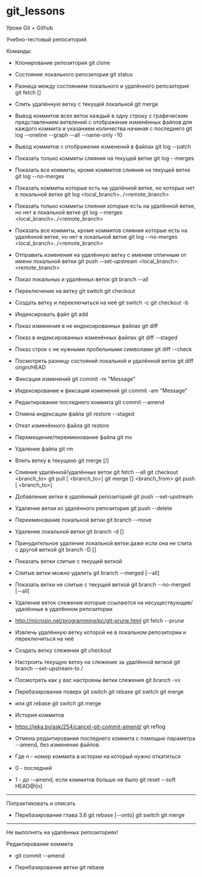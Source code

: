 # git_lessons
Уроки Git + Github

Учебно-тестовый репоситорий.


Команды:

- Клонирование репозитория
git clone <Repository URL>

- Состояние локального репозитория
git status

- Разница между состоянием локального и удалённого репозитория
git fetch [<origin>]

- Слить удалённую ветку с текущей локальной
git merge

- Вывод коммитов
  всех веток
  каждый в одну строку
  с графическим представлением ветвлений
  с отображение изменённых файлов для каждого коммита
  и указанием количества начиная с последнего
git log --oneline --graph --all --name-only -10

- Вывод коммитов с отображение изменений в файлах
git log --patch

- Показать только коммиты слияния на текущей ветке
  git log --merges

- Показать все коммиты, кроме коммитов слияния на текущей ветке
  git log --no-merges

- Показать коммиты которые есть на удалённой ветке, но которых нет в локальной ветке
  git log <local_branch>..<origin>/<remote_branch>

- Показать только коммиты слияния которые есть на удалённой ветке, но нет в локальной ветке
  git log --merges <local_branch>..<origin>/<remote_branch>

- Показать все коммиты, кроме коммитов слияния которые есть на удалённой ветке, но нет в локальной ветке
  git log --no-merges <local_branch>..<origin>/<remote_branch>

- Отправить изменения на удалённую ветку с именем отличным от имени локальной ветки
  git push --set-upstream <origin> <local_branch>:<remote_branch>

- Показ локальных и удалённых веток
git branch --all

- Переключение на ветку
git switch <branch-name>
git checkout <branch-name>

- Создать ветку и переключиться на неё
git switch -c <branch-name>
git checkout -b <branch-name>

- Индексировать файл
git add <file>

- Показ изменения в не индексированных файлах
git diff

- Показ в индексированных изменённых файлах
git diff --staged

- Показ строк с не нужными пробельными символами
git diff --check

- Посмотреть разницу состояний локальной и удалённой веток
git diff origin/HEAD

- Фиксация изменений
git commit -m "Message"

- Индексирование и фиксация изменений
git commit -am "Message"

- Редактирование последнего коммита
git commit --amend

- Отмена индексации файла
git restore --staged <file>

- Откат изменённого файла
git restore <file>

- Перемещение/переименование файла
git mv <file-from> <file-to>

- Удаление файла
git rm <file>

- Влить ветку в текущюю
git merge [<origin>/]<branch-name>

- Слияние удалённой/удалённых веток
git fetch --all
git checkout <branch_to>
git pull [<origin> <branch_to>]
git merge [<origin>] <branch_from>
git push [<origin> <branch_to>]

- Добавление ветки в удалённый репозиторий
git push --set-upstream <origin> <branch-name>

- Удаление ветки из удалённого репозитория
git push <origin> --delete <branch-name>

- Переименование локальной ветки
git branch --move <branch-name-from> <branch-name-to>

- Удаление локальной ветки
git branch -d <branch-name> [<branch-name>]

- Принудительное удаление локальной ветки даже если она не слита с другой веткой
git branch -D <branch-name> [<branch-name>]

- Показать ветки слитые с текущей веткой
- Слитые ветки можно удалить
git branch --merged [--all]

- Показать ветки не слитые с текущей веткой
git branch --no-merged [--all]

- Удаление веток слежения которые ссылаются на несуществующие/удалённые в удалённом репозитории
- http://microsin.net/programming/pc/git-prune.html
git fetch --prune

- Извлечь удалённую ветку которой не в локальном репозитории и переключиться на неё
- Создать ветку слежения
git checkout <branch-name>

- Настроить текущую ветку на слежение за удалённой веткой
git branch --set-upstream-to <origin>/<branch-name>

- Посмотреть как у вас настроены ветки слежения
git branch -vv

- Перебазирование <branch-from> поверх <branch-to>
git switch <branch-from>
git rebase <branch-to>
git switch <branch-to>
git merge <branch-from>
- или
git rebase <branch-to> <branch-from>
git switch <branch-to>
git merge <branch-from>

- История коммитов
- https://jeka.by/ask/254/cancel-git-commit-amend/
git reflog
- Отмена редактирования последнего коммита с помощью параметра --amend,  без изменения файлов.
- Где n - номер коммита в истории на который нужно откатиться
- 0 - последний
- 1 - до --amend, если коммитов больше не было
git reset --soft HEAD@{n}


------------------------------------------------

Попрактиковать и описать

- Перебазирование глава 3.6
git rebase [--onto] <branch-to> <branch-from>
git switch <branch-to>
git merge <branch-from>

------------------------------------------------

Не выполнять на удалённых репозиториях!

Редактирование коммита
- git commit --amend 

- Перебазирование ветки
git rebase <origin> <branch-name>

